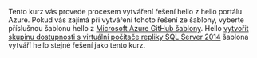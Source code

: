 Tento kurz vás provede procesem vytváření řešení hello z hello portálu Azure. Pokud vás zajímá při vytváření tohoto řešení ze šablony, vyberte příslušnou šablonu hello z [Microsoft Azure GitHub šablony](http://github.com/Azure/azure-quickstart-templates). Hello [vytvořit skupinu dostupnosti s virtuální počítače repliky SQL Server 2014](http://github.com/Azure/azure-quickstart-templates/tree/master/sqlvm-alwayson-cluster) šablona vytváří hello stejné řešení jako tento kurz. 

